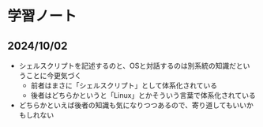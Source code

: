 # 学習ノート
## 2024/10/02
- シェルスクリプトを記述するのと、OSと対話するのは別系統の知識だということに今更気づく
  - 前者はまさに「シェルスクリプト」として体系化されている
  - 後者はどちらかというと「Linux」とかそういう言葉で体系化されている
- どちらかといえば後者の知識も気になりつつあるので、寄り道してもいいかもしれない